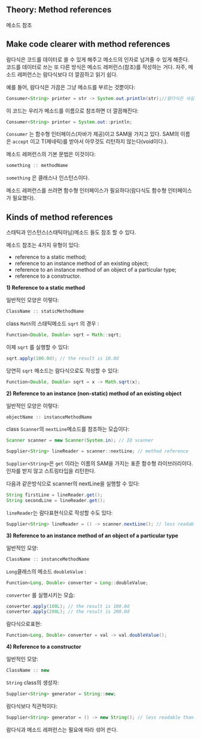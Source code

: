 ## Theory: Method references

메소드 참조

## Make code clearer with method references

람다식은 코드를 데이터로 쓸 수 있게 해주고 메소드의 인자로 넘겨줄 수 있게 해준다. 코드를 데이터로 쓰는 또 다른 방식은 메소드 레퍼런스(참조)를 작성하는 거다. 자주, 메소드 레퍼런스는 람다식보다 더 깔끔하고 읽기 쉽다.

예를 들어, 람다식은 가끔은 그냥 메소드를 부르는 것뿐이다:

```java
Consumer<String> printer = str -> System.out.println(str);//람다식은 사실 프린트함수를 부르는 것뿐이다.
```

이 코드는 우리가 메소드를 이름으로 참조하면 더 깔끔해진다:

```java
Consumer<String> printer = System.out::println;
```

 `Consumer` 는 함수형 인터페이스(자바가 제공)이고 SAM을 가지고 있다. SAM의 이름은 `accept` 이고 T(제네릭)를 받아서 아무것도 리턴하지 않는다(void이다.).

메소드 레퍼런스의 기본 문법은 이것이다:

```java
something :: methodName
```

 `something` 은 클래스나 인스턴스이다.

메소드 레퍼런스를 쓰려면 함수형 인터페이스가 필요하다(람다식도 함수형 인터페이스가 필요했다).

## Kinds of method references

스태틱과 인스턴스(스태틱아님)메소드 들도 참조 할 수 있다.

메소드 참조는 4가지 유형이 있디:

- reference to a static method;
- reference to an instance method of an existing object;
- reference to an instance method of an object of a particular type;
- reference to a constructor.

**1) Reference to a static method**

일반적인 모양은 이렇다:

```java
ClassName :: staticMethodName
```

class `Math`의 스태틱메소드 `sqrt` 의 경우 :

```java
Function<Double, Double> sqrt = Math::sqrt;
```

이제 `sqrt` 를 실행할 수 있다:

```java
sqrt.apply(100.0d); // the result is 10.0d
```

당연히  `sqrt` 메소드는 람다식으로도 작성할 수 있다:

```java
Function<Double, Double> sqrt = x -> Math.sqrt(x);
```

**2) Reference to an instance (non-static) method of an existing object**

일반적인 모양은 이렇다:

```java
objectName :: instanceMethodName
```

class `Scanner`의 `nextLine`메소드를 참조하는 모습이다:

```java
Scanner scanner = new Scanner(System.in); // IO scanner

Supplier<String> lineReader = scanner::nextLine; // method reference
```

 `Supplier<String>`은 `get` 이라는 이름의 SAM을 가지는 표준 함수형 라이브러리이다. 인자를 받지 않고 스트링타입을 리턴한다.

다음과 같은방식으로 scanner의 nextLine을 실행할 수 있다:

```java
String firstLine = lineReader.get();
String secondLine = lineReader.get();
```

 `lineReader`는 람다표현식으로 작성할 수도 있다:

```java
Supplier<String> lineReader = () -> scanner.nextLine(); // less readable than the reference
```

**3) Reference to an instance method of an object of a particular type**

일반적인 모양:

```java
ClassName :: instanceMethodName
```

`Long`클래스의 메소드 `doubleValue` :

```java
Function<Long, Double> converter = Long::doubleValue;
```

 `converter` 를 실행시키는 모습:

```java
converter.apply(100L); // the result is 100.0d
converter.apply(200L); // the result is 200.0d
```

람다식으로표현:

```java
Function<Long, Double> converter = val -> val.doubleValue();
```

**4) Reference to a constructor**

일반적인 모양:

```java
ClassName :: new
```

 `String` class의 생성자:

```java
Supplier<String> generator = String::new;
```

람다식보다 직관적이다:

```java
Supplier<String> generator = () -> new String(); // less readable than the method reference
```

람다식과 메소드 레퍼런스는 필요에 따라 섞어 쓴다.